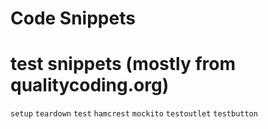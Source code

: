 Code Snippets
=============

# test snippets (mostly from qualitycoding.org)
`setup`
`teardown`
`test`
`hamcrest`
`mockito`
`testoutlet`
`testbutton`
